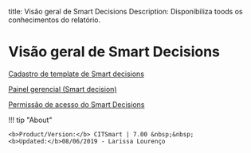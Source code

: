 title:  Visão geral de Smart Decisions
Description: Disponibiliza toods os conhecimentos do relatório. 
# Visão geral de Smart Decisions

[Cadastro de template de Smart decisions](/pt-br/citsmart-platform-7/additional-features/reports/create/dashboard/use/template-smart-decision.html)

[Painel gerencial (Smart decision)](/pt-br/citsmart-platform-7/additional-features/reports/create/dashboard/use/smart-decision-panel.html)

[Permissão de acesso do Smart Decisions](/pt-br/citsmart-platform-7/additional-features/reports/create/dashboard/configuration/smart-decisions-access.html)

!!! tip "About"

    <b>Product/Version:</b> CITSmart | 7.00 &nbsp;&nbsp;
    <b>Updated:</b>08/06/2019 - Larissa Lourenço
